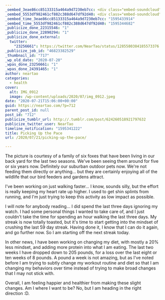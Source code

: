 ```yaml
---
_oembed_3eae86cc85133315a464a9d7230eb7cc: <div class="embed-soundcloud"><iframe title="MPCBB 285 - Hard Found Peace by NearTao" width="500" height="400" scrolling="no" frameborder="no" src="https://w.soundcloud.com/player/?visual=true&url=https%3A%2F%2Fapi.soundcloud.com%2Ftracks%2F862197490&show_artwork=true&maxwidth=500&maxheight=750&dnt=1"></iframe></div>
_oembed_5553df982461cf882c388d647df92d40: <div class="embed-soundcloud"><iframe title="Endless Space by NearTao" width="500" height="400" scrolling="no" frameborder="no" src="https://w.soundcloud.com/player/?visual=true&url=https%3A%2F%2Fapi.soundcloud.com%2Ftracks%2F861591799&show_artwork=true&maxwidth=500&maxheight=750&dnt=1"></iframe></div>
_oembed_time_3eae86cc85133315a464a9d7230eb7cc: "1595433914"
_oembed_time_5553df982461cf882c388d647df92d40: "1595344682"
_publicize_done_22315546: "1"
_publicize_done_22890294: "1"
_publicize_done_external:
  twitter:
    "23256661": https://twitter.com/NearTao/status/1285580384185573376
_publicize_job_id: "46823382529"
_thumbnail_id: "717"
_wp_old_date: "2020-07-20"
_wpas_done_23256661: "1"
_wpas_done_24391465: "1"
author: neartao
categories:
  - health
cover:
  alt: IMG_0912
  image: /wp-content/uploads/2020/07/img_0912.jpeg
date: "2020-07-21T15:06:00+00:00"
guid: https://neartao.com/?p=712
parent_post_id: null
post_id: "712"
publicize_tumblr_url: http://.tumblr.com/post/624260518921797632
publicize_twitter_user: NearTao
timeline_notification: "1595341222"
title: Picking Up the Pace
url: /2020/07/21/picking-up-the-pace/

---
```

The picture is courtesy of a family of six foxes that have been living in our back yard for the last two seasons. We've been seeing them around for five or six years now. Definitely our suburban outdoor pets now. We're not feeding them directly or anything... but they are certainly enjoying all of the wildlife that our bird feeders and gardens attract.

I've been working on just walking faster... I know, sounds silly, but the effort is really keeping my heart rate up higher. I used to get shin splints from running, and I'm just trying to keep this activity as low impact as possible.

I will note for anybody reading... I did spend the last three days ignoring my watch. I had some personal things I wanted to take care of, and I just couldn't take the time for spending an hour walking the last three days. My streak is now totally toasted, but it's time to start getting into the mindset of crushing the last 59 day streak. Having done it, I know that I can do it again, and go further now. So I am starting off the next streak today.

In other news, I have been working on changing my diet, with mostly a 20% less mindset, and adding more protein into what I am eating. The last two weeks I have dropped down to 205 pounds, for a loss over the last eight or ten weeks of 8 pounds. A pound a week is not amazing, but as I've noted before I am trying to subtly change my workout routine and diet so that I am changing my behaviors over time instead of trying to make broad changes that I may not stick with.

Overall, I am feeling happier and healthier from making these slight changes. Am I where I want to be? No, but I am heading in the right direction :D.
